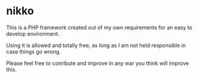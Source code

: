 nikko
=====

This is a PHP framework created out of my own requirements for an easy to develop environment.

Using it is allowed and totally free, as long as I am not held responsible in case things go wrong.

Please feel free to conribute and improve in any war you think will improve this.
